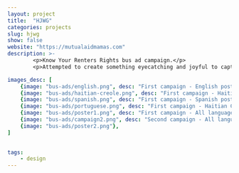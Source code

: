 ```yaml
---
layout: project
title:  "HJWG"
categories: projects
slug: hjwg
show: false
website: "https://mutualaidmamas.com"
description: >-
        <p>Know Your Renters Rights bus ad campaign.</p>
        <p>Attempted to create something eyecatching and joyful to capture riders' attention.</p>

images_desc: [
    {image: "bus-ads/english.png", desc: "First campaign - English poster", img_class: "bus_ad"},
    {image: "bus-ads/haitian-creole.png", desc: "First campaign - Haitian Creole poster", img_class: "bus_ad"},
    {image: "bus-ads/spanish.png", desc: "First campaign - Spanish poster", img_class: "bus_ad"},
    {image: "bus-ads/portuguese.png", desc: "First campaign - Haitian Creole poster", img_class: "bus_ad"},
    {image: "bus-ads/poster1.png", desc: "First campaign - All languages", img_class: "bus_ad"},
    {image: "bus-ads/campaign2.png", desc: "Second campaign - All languages", img_class: "bus_ad"},
    {image: "bus-ads/poster2.png"},
]
    

tags: 
    - design
---
```

